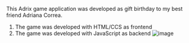 This Adrix game application was developed as gift birthday to my best friend Adriana Correa.

1. The game was developed with HTML/CCS  as frontend
3. The game was developed with  JavaScript as backend
![image](https://github.com/user-attachments/assets/ae660981-9ed9-4506-9d60-eee2a0fa52e7)
